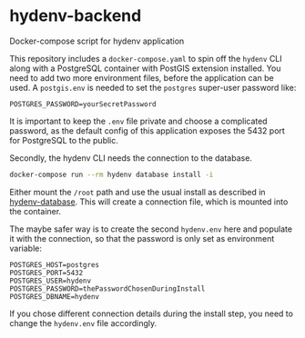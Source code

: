 # hydenv-backend
Docker-compose script for hydenv application

This repository includes a `docker-compose.yaml` to spin off the `hydenv` CLI along with a
PostgreSQL container with PostGIS extension installed. You need to add two more environment
files, before the application can be used.
A `postgis.env` is needed to set the `postgres` super-user password like:

```env
POSTGRES_PASSWORD=yourSecretPassword
```

It is important to keep the `.env` file private and choose a complicated password, as the default
config of this application exposes the 5432 port for PostgreSQL to the public.

Secondly, the hydenv CLI needs the connection to the database. 

```bash
docker-compose run --rm hydenv database install -i
```

Either mount the `/root` path and use the usual install as described in [hydenv-database](github.com/data-hydenv/hydenv-database). This will create a connection file, which is mounted into the container.

The maybe safer way is to create the second `hydenv.env` here and populate it with the connection, so that the 
password is only set as environment variable:

```env
POSTGRES_HOST=postgres
POSTGRES_PORT=5432
POSTGRES_USER=hydenv
POSTGRES_PASSWORD=thePasswordChosenDuringInstall
POSTGRES_DBNAME=hydenv
```

If you chose different connection details during the install step, you need to change the `hydenv.env` file
accordingly.

